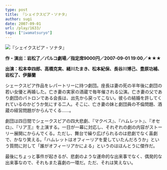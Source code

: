 ```yaml
---
type: post
title: 『シェイクスピア・ソナタ』
author: sugi
date: 2007-09-01
url: /play/1633/
tags: ["iwamatsuryo"]
---
```

<img src="/images/play/20070901.jpg" alt="『シェイクスピア・ソナタ』" class="alignleft" />

**作・演出：岩松了／パルコ劇場／指定席9000円／2007-09-01 19:00／★★★**

**出演：松本幸四郎、高橋克実、緒川たまき、松本紀保、長谷川博己、豊原功補、岩松了、伊藤蘭**

シェークスピア作品をレパートリーに持つ劇団。座長は妻の死の半年後に劇団の若い女優と再婚した。亡き妻の実家の酒蔵で毎年催される公演。亡き妻の父であり劇団のパトロンである会長は、出先から戻ってこない。彼らの結婚を許してくれているのかどうか気にする二人。そこに、亡き妻の妹と劇団員の不倫問題、酒蔵の経営問題がからんでくる......。

劇団は四日間でシェークスピアの四大悲劇、『マクベス』、『ハムレット』、『オセロ』、『リア王』を上演する。一日が一幕に対応し、それぞれの劇の内容がストーリー展開にからんでくる。ただし、舞台で繰り広げられるのは悲劇でなく喜劇で、かなり笑える。「ハムレットはオフィーリアを愛していたんだろうか」という質問に対して「誰がオフィーリアかによる」というのはほんとうに傑作だ。

最後にちょっと事件が起きるが、悲劇のような運命的な出来事でなく、偶発的な出来事なので、それもまた喜劇の一環だ。ただ、それは笑えない。
